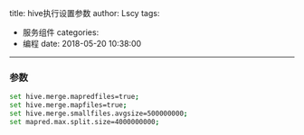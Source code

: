 title: hive执行设置参数
author: Lscy
tags:
  - 服务组件
categories:
  - 编程
date: 2018-05-20 10:38:00
---
### 参数
~~~ bash
set hive.merge.mapredfiles=true;
set hive.merge.mapfiles=true;
set hive.merge.smallfiles.avgsize=500000000;
set mapred.max.split.size=4000000000;
~~~